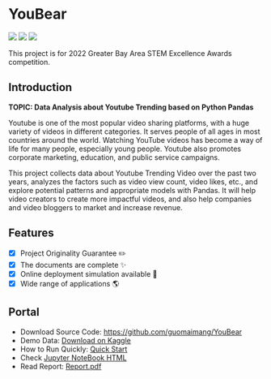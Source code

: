 # YouBear

<img src="https://img.shields.io/badge/Build-Pass-brightgreen"> 	<img src="https://img.shields.io/badge/Implemented-Python-blue">	 <img src="https://img.shields.io/badge/Code%20Quality-Good-orange">

This project is for 2022 Greater Bay Area STEM Excellence Awards competition.

## Introduction

**TOPIC: Data Analysis about Youtube Trending based on Python Pandas**

Youtube is one of the most popular video sharing platforms, with a huge variety of videos in different categories. It serves people of all ages in most countries around the world. Watching YouTube videos has become a way of life for many people, especially young people. Youtube also promotes corporate marketing, education, and public service campaigns. 

This project collects data about Youtube Trending Video over the past two years, analyzes the factors such as video view count, video likes, etc., and explore potential patterns and appropriate models with Pandas. It will help video creators to create more impactful videos, and also help companies and video bloggers to market and increase revenue.

## Features

- [x] Project Originality Guarantee ✏️
- [x] The documents are complete ✨
- [x] Online deployment simulation available 🌌
- [x] Wide range of applications 🌎

## Portal

- Download Source Code: https://github.com/guomaimang/YouBear
- Demo Data: [Download on Kaggle](https://www.kaggle.com/datasets/rsrishav/youtube-trending-video-dataset)
- How to Run Quickly: [Quick Start](https://guomaimang.github.io/note/ds/da/Project/YouBear/quick-start)
- Check [Jupyter NoteBook HTML](https://guomaimang.github.io/static-html/YouBear-ga.html)
- Read Report: [Report.pdf](https://guomaimang.github.io/note/ds/da/Project/YouBear/Report)
